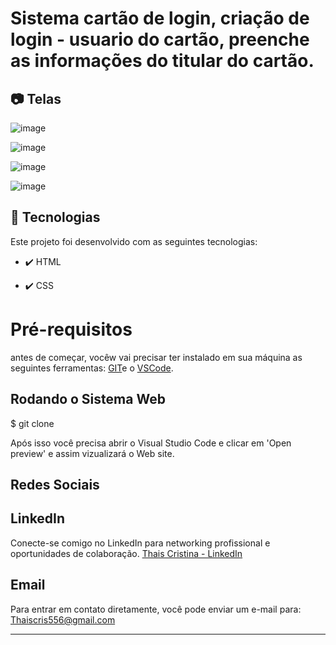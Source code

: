 # Sistema cartão de login, criação de login - usuario do cartão, preenche as informações do titular do cartão.

## 📷 Telas
![image](https://github.com/thaiscris24/cart-o-de-login/assets/114692153/7c33a507-ec98-4400-9aaf-b647df7e633f)

![image](https://github.com/thaiscris24/cart-o-de-login/assets/114692153/1c7fde7b-6991-48db-a3e3-3c758f1ccc63)

![image](https://github.com/thaiscris24/cart-o-de-login/assets/114692153/1c95d827-86ca-48fc-a8eb-f1476e826b71)

![image](https://github.com/thaiscris24/cart-o-de-login/assets/114692153/4de0b0b2-95ed-4b7e-9a43-36641e57e14b)



## 🚀 Tecnologias

Este projeto foi desenvolvido com as seguintes tecnologias:

- ✔️ HTML

- ✔️ CSS


# Pré-requisitos

antes de começar, vocêw vai precisar ter instalado em sua máquina as seguintes ferramentas: [GIT](https://git-scm.com/)e o [VSCode](https://code.visualstudio.com/download).

<h2> Rodando o Sistema Web </h2>
$ git clone <https://github.com/thaiscris24/cart-o-de-login/tree/master>

Após isso você precisa abrir o Visual Studio Code e clicar em 'Open preview' e assim vizualizará o Web site.



## Redes Sociais

## LinkedIn
Conecte-se comigo no LinkedIn para networking profissional e oportunidades de colaboração.
[Thais Cristina - LinkedIn](https://www.linkedin.com/in/thais-cristina-40b312179/)

## Email
Para entrar em contato diretamente, você pode enviar um e-mail para:
[Thaiscris556@gmail.com](mailto:Thaiscris556@gmail.com)



---
